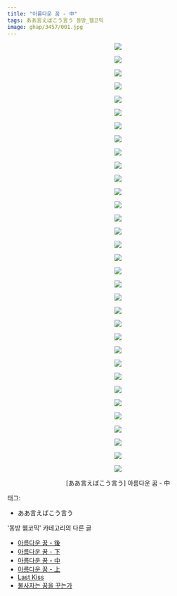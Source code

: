 ```yaml
---
title: "아름다운 꿈 - 中"
tags: ああ言えばこう言う 동방_웹코믹
image: ghap/3457/001.jpg
---
```

<div class="article">
<p style="text-align: center; clear: none; float: none;"><img src="{{ site.nasurl }}/ghap/3457/001.jpg"/></p>
<p style="text-align: center; clear: none; float: none;"><img src="{{ site.nasurl }}/ghap/3457/002.jpg"/></p>
<p style="text-align: center; clear: none; float: none;"><img src="{{ site.nasurl }}/ghap/3457/003.jpg"/></p>
<p style="text-align: center; clear: none; float: none;"><img src="{{ site.nasurl }}/ghap/3457/004.jpg"/></p>
<p style="text-align: center; clear: none; float: none;"><img src="{{ site.nasurl }}/ghap/3457/005.jpg"/></p>
<p style="text-align: center; clear: none; float: none;"><img src="{{ site.nasurl }}/ghap/3457/006.jpg"/></p>
<p style="text-align: center; clear: none; float: none;"><img src="{{ site.nasurl }}/ghap/3457/007.jpg"/></p>
<p style="text-align: center; clear: none; float: none;"><img src="{{ site.nasurl }}/ghap/3457/008.jpg"/></p>
<p style="text-align: center; clear: none; float: none;"><img src="{{ site.nasurl }}/ghap/3457/009.jpg"/></p>
<p style="text-align: center; clear: none; float: none;"><img src="{{ site.nasurl }}/ghap/3457/010.jpg"/></p>
<p style="text-align: center; clear: none; float: none;"><img src="{{ site.nasurl }}/ghap/3457/011.jpg"/></p>
<p style="text-align: center; clear: none; float: none;"><img src="{{ site.nasurl }}/ghap/3457/012.jpg"/></p>
<p style="text-align: center; clear: none; float: none;"><img src="{{ site.nasurl }}/ghap/3457/013.jpg"/></p>
<p style="text-align: center; clear: none; float: none;"><img src="{{ site.nasurl }}/ghap/3457/014.jpg"/></p>
<p style="text-align: center; clear: none; float: none;"><img src="{{ site.nasurl }}/ghap/3457/015.jpg"/></p>
<p style="text-align: center; clear: none; float: none;"><img src="{{ site.nasurl }}/ghap/3457/016.jpg"/></p>
<p style="text-align: center; clear: none; float: none;"><img src="{{ site.nasurl }}/ghap/3457/017.jpg"/></p>
<p style="text-align: center; clear: none; float: none;"><img src="{{ site.nasurl }}/ghap/3457/018.jpg"/></p>
<p style="text-align: center; clear: none; float: none;"><img src="{{ site.nasurl }}/ghap/3457/019.jpg"/></p>
<p style="text-align: center; clear: none; float: none;"><img src="{{ site.nasurl }}/ghap/3457/020.jpg"/></p>
<p style="text-align: center; clear: none; float: none;"><img src="{{ site.nasurl }}/ghap/3457/021.jpg"/></p>
<p style="text-align: center; clear: none; float: none;"><img src="{{ site.nasurl }}/ghap/3457/022.jpg"/></p>
<p style="text-align: center; clear: none; float: none;"><img src="{{ site.nasurl }}/ghap/3457/023.jpg"/></p>
<p style="text-align: center; clear: none; float: none;"><img src="{{ site.nasurl }}/ghap/3457/024.jpg"/></p>
<p style="text-align: center; clear: none; float: none;"><img src="{{ site.nasurl }}/ghap/3457/025.jpg"/></p>
<p style="text-align: center; clear: none; float: none;"><img src="{{ site.nasurl }}/ghap/3457/026.jpg"/></p>
<p style="text-align: center; clear: none; float: none;"><img src="{{ site.nasurl }}/ghap/3457/027.jpg"/></p>
<p style="text-align: center; clear: none; float: none;"><img src="{{ site.nasurl }}/ghap/3457/028.jpg"/></p>
<p style="text-align: center; clear: none; float: none;"><img src="{{ site.nasurl }}/ghap/3457/029.jpg"/></p>
<p style="text-align: center; clear: none; float: none;"><img src="{{ site.nasurl }}/ghap/3457/030.jpg"/></p>
<p style="text-align: center; clear: none; float: none;"><img src="{{ site.nasurl }}/ghap/3457/031.jpg"/></p>
<p style="text-align: center; clear: none; float: none;"><img src="{{ site.nasurl }}/ghap/3457/032.jpg"/></p>
<p style="text-align: center; clear: none; float: none;"><img src="{{ site.nasurl }}/ghap/3457/033.jpg"/></p>
<p style="text-align: center; clear: none; float: none;">[ああ言えばこう言う] 아름다운 꿈 - 中</p>
</div><div class="tagTrail">
<p>태그: </p>
<ul>
<li>ああ言えばこう言う</li>
</ul>
</div><div class="another">
<p>'동방 웹코믹' 카테고리의 다른 글</p>
<ul>
<li><a href="/2017-06-21-ghap_3459">아름다운 꿈 - 後</a></li>
<li><a href="/2017-06-21-ghap_3458">아름다운 꿈 - 下</a></li>
<li><a href="/2017-06-21-ghap_3457">아름다운 꿈 - 中</a></li>
<li><a href="/2017-06-21-ghap_3456">아름다운 꿈 - 上</a></li>
<li><a href="/2017-06-20-ghap_3447">Last Kiss</a></li>
<li><a href="/2017-06-20-ghap_3446">불사자는 꿈을 꾸는가</a></li>
</ul>
</div><div class="cb_module cb_fluid">
<div class="cb_wrt cb_profile">
</div><!-- commentList close -->
</div>